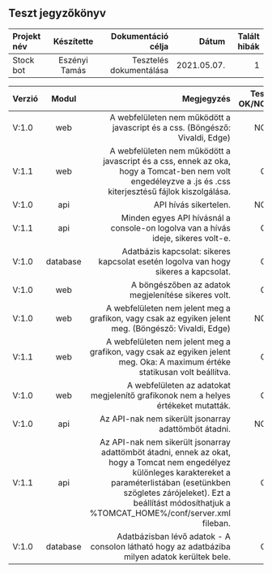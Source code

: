 ## Teszt jegyzőkönyv

| Projekt név | Készítette    | Dokumentáció célja       | Dátum       | Talált hibák |
| :---------- | :-------:     | ----:                    | ----:       | ---:         |
| Stock bot   | Eszényi Tamás | Tesztelés dokumentálása  | 2021.05.07. |            1 |

| Verzió    | Modul     | Megjegyzés | Teszt OK/NOK |
| :-------- | :-------: | ----:     | ----:  |
| V:1.0     | web       | A webfelületen nem működött a javascript és a css. (Böngésző: Vivaldi, Edge) | NOK |
| V:1.1     | web       | A webfelületen nem működött a javascript és a css, ennek az oka, hogy a Tomcat-ben nem volt engedéleyzve a .js és .css kiterjesztésű fájlok kiszolgálása. | OK |
| V:1.0     | api       | API hívás sikertelen.  | NOK |
| V:1.1     | api       | Minden egyes API hívásnál a console-on logolva van a hívás ideje, sikeres volt-e.  | OK |
| V:1.0     | database  | Adatbázis kapcsolat: sikeres kapcsolat esetén logolva van hogy sikeres a kapcsolat. | OK |
| V:1.0     | web       | A böngészőben az adatok megjelenítése sikeres volt. | OK |
| V:1.0     | web       | A webfelületen nem jelent meg a grafikon, vagy csak az egyiken jelent meg. (Böngésző: Vivaldi, Edge) | NOK |
| V:1.1     | web       | A webfelületen nem jelent meg a grafikon, vagy csak az egyiken jelent meg. Oka: A maximum értéke statikusan volt beállítva. | OK |
| V:1.0     | web       | A webfelületen az adatokat megjelenítő grafikonok nem a helyes értékeket mutatták. | OK |
| V:1.0     | api       | Az API-nak nem sikerült jsonarray adattömböt átadni. | NOK |
| V:1.1     | api       | Az API-nak nem sikerült jsonarray adattömböt átadni, ennek az okat, hogy a Tomcat nem engedélyez különleges karaktereket a paraméterlistában (esetünkben szögletes zárójeleket). Ezt a beállítást módosíthatjuk a %TOMCAT_HOME%/conf/server.xml fileban. | OK |
| V:1.0     | database  | Adatbázisban lévő adatok - A consolon látható hogy az adatbáziba milyen adatok kerültek bele.  | OK |

